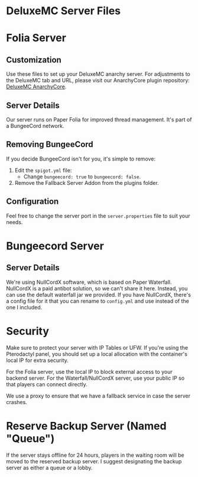 # DeluxeMC Server Files

# Folia Server

## Customization

Use these files to set up your DeluxeMC anarchy server. For adjustments to the DeluxeMC tab and URL, please visit our AnarchyCore plugin repository: [DeluxeMC AnarchyCore](https://github.com/DeluxeMCDev/AnarchyCore).

## Server Details

Our server runs on Paper Folia for improved thread management. It's part of a BungeeCord network.

## Removing BungeeCord

If you decide BungeeCord isn't for you, it's simple to remove:

1. Edit the `spigot.yml` file:
   - Change `bungeecord: true` to `bungeecord: false`.
2. Remove the Fallback Server Addon from the plugins folder.

## Configuration

Feel free to change the server port in the `server.properties` file to suit your needs.

# Bungeecord Server

## Server Details

We're using NullCordX software, which is based on Paper Waterfall. NullCordX is a paid antibot solution, so we can't share it here. Instead, you can use the default waterfall jar we provided. If you have NullCordX, there's a config file for it that you can rename to `config.yml` and use instead of the one I included.

# Security

Make sure to protect your server with IP Tables or UFW. If you're using the Pterodactyl panel, you should set up a local allocation with the container's local IP for extra security.

For the Folia server, use the local IP to block external access to your backend server. For the Waterfall/NullCordX server, use your public IP so that players can connect directly.

We use a proxy to ensure that we have a fallback service in case the server crashes.

# Reserve Backup Server (Named "Queue")

If the server stays offline for 24 hours, players in the waiting room will be moved to the reserved backup server. I suggest designating the backup server as either a queue or a lobby.
